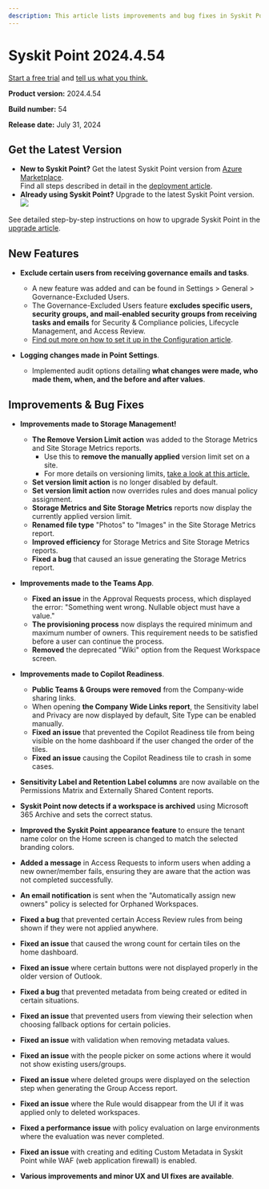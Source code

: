 ```yaml
---
description: This article lists improvements and bug fixes in Syskit Point version 2024.4.54
---
```


# Syskit Point 2024.4.54 

[Start a free trial](https://www.syskit.com/products/point/free-trial/) and [tell us what you think.](https://www.syskit.com/company/contact-us/)

**Product version:** 2024.4.54 

**Build number:** 54

**Release date:** July 31, 2024

## Get the Latest Version

* **New to Syskit Point?** Get the latest Syskit Point version from [Azure Marketplace](https://azuremarketplace.microsoft.com/en-us/marketplace/apps/syskitltd.syskit\_point).\
 Find all steps described in detail in the [deployment article](../../../set-up-point-data-center/deployment/deploy-syskit-point.md).
* **Already using Syskit Point?** Upgrade to the latest Syskit Point version.\
 [![](https://aka.ms/deploytoazurebutton)](https://portal.azure.com/#create/Microsoft.Template/uri/https%3A%2F%2Fsyskitassetsstorage.blob.core.windows.net%2Fpoint%2FARMTemplates%2FPointUpdateDeploy%2FPointUpdateTemplate.json)

See detailed step-by-step instructions on how to upgrade Syskit Point in the [upgrade article](../../../set-up-point-data-center/deployment/upgrade-syskit-point.md).

## New Features

* **Exclude certain users from receiving governance emails and tasks**. 
  * A new feature was added and can be found in Settings > General > Governance-Excluded Users. 
  * The Governance-Excluded Users feature **excludes specific users, security groups, and mail-enabled security groups from receiving tasks and emails** for Security & Compliance policies, Lifecycle Management, and Access Review. 
  * [Find out more on how to set it up in the Configuration article](../../../configuration/exclude-users-tasks.md).

* **Logging changes made in Point Settings**. 
  * Implemented audit options detailing **what changes were made, who made them, when, and the before and after values**. 

## Improvements & Bug Fixes

* **Improvements made to Storage Management!**
  * **The Remove Version Limit action** was added to the Storage Metrics and Site Storage Metrics reports.
    * Use this to **remove the manually applied** version limit set on a site.
    * For more details on versioning limits, [take a look at this article.](../../../storage-management/versioning-limits.md)
  * **Set version limit action** is no longer disabled by default. 
  * **Set version limit action** now overrides rules and does manual policy assignment. 
  * **Storage Metrics and Site Storage Metrics** reports now display the currently applied version limit. 
  * **Renamed file type** "Photos" to "Images" in the Site Storage Metrics report. 
  * **Improved efficiency** for Storage Metrics and Site Storage Metrics reports. 
  * **Fixed a bug** that caused an issue generating the Storage Metrics report.

* **Improvements made to the Teams App**.
  * **Fixed an issue** in the Approval Requests process, which displayed the error: "Something went wrong. Nullable object must have a value." 
  * **The provisioning process** now displays the required minimum and maximum number of owners. This requirement needs to be satisfied before a user can continue the process. 
  * **Removed** the deprecated "Wiki" option from the Request Workspace screen. 

* **Improvements made to Copilot Readiness**.
  * **Public Teams & Groups were removed** from the Company-wide sharing links. 
  * When opening **the Company Wide Links report**, the Sensitivity label and Privacy are now displayed by default, Site Type can be enabled manually. 
  * **Fixed an issue** that prevented the Copilot Readiness tile from being visible on the home dashboard if the user changed the order of the tiles. 
  * **Fixed an issue** causing the Copilot Readiness tile to crash in some cases. 

* **Sensitivity Label and Retention Label columns** are now available on the Permissions Matrix and Externally Shared Content reports. 

* **Syskit Point now detects if a workspace is archived** using Microsoft 365 Archive and sets the correct status. 

* **Improved the Syskit Point appearance feature** to ensure the tenant name color on the Home screen is changed to match the selected branding colors. 

* **Added a message** in Access Requests to inform users when adding a new owner/member fails, ensuring they are aware that the action was not completed successfully. 

* **An email notification** is sent when the "Automatically assign new owners" policy is selected for Orphaned Workspaces. 

* **Fixed a bug** that prevented certain Access Review rules from being shown if they were not applied anywhere. 

* **Fixed an issue** that caused the wrong count for certain tiles on the home dashboard. 

* **Fixed an issue** where certain buttons were not displayed properly in the older version of Outlook. 

* **Fixed a bug** that prevented metadata from being created or edited in certain situations. 

* **Fixed an issue** that prevented users from viewing their selection when choosing fallback options for certain policies. 

* **Fixed an issue** with validation when removing metadata values. 

* **Fixed an issue** with the people picker on some actions where it would not show existing users/groups. 

* **Fixed an issue** where deleted groups were displayed on the selection step when generating the Group Access report. 

* **Fixed an issue** where the Rule would disappear from the UI if it was applied only to deleted workspaces. 

* **Fixed a performance issue** with policy evaluation on large environments where the evaluation was never completed. 

* **Fixed an issue** with creating and editing Custom Metadata in Syskit Point while WAF (web application firewall) is enabled. 

* **Various improvements and minor UX and UI fixes are available**.

